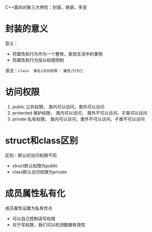 C++面向对象三大特性：封装，继承，多态

 # 封装的意义

意义：

* 将属性和行为作为一个整体，表现生活中的事物
* 将属性和行为加以权限控制

语法：`class  类名{访问权限： 属性/行为}`;

# 访问权限

1. public 公共权限， 类内可以访问，类外可以访问
2. protected 保护权限， 类内可以访问， 类外不可以访问，子类可以访问
3. private 私有权限， 类内可以访问，类外不可以访问，子类不可以访问

# struct和class区别

区别：默认的访问权限不同

* struct默认权限为public
* class默认访问权限为private

# 成员属性私有化

成员属性设置为私有优点

* 可以自己控制读写权限
* 对于写权限，我们可以检测数据有效性

